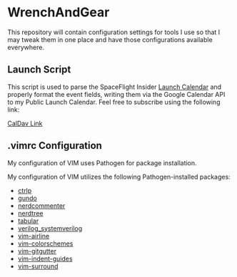 # WrenchAndGear
This repository will contain configuration settings for tools I use so that I may tweak them in one place and have those configurations available everywhere.

## Launch Script
This script is used to parse the SpaceFlight Insider [Launch Calendar](http://www.spaceflightinsider.com/launch-schedule/) and 
properly format the event fields, writing them via the Google Calendar API
to my Public Launch Calendar. Feel free to subscribe using the following link:

[CalDav Link](https://calendar.google.com/calendar/ical/8prjuab6hlhna6fq79blg5697c%40group.calendar.google.com/public/basic.ics)

## .vimrc Configuration
My configuration of VIM uses Pathogen for package installation.

My configuration of VIM utilizes the following Pathogen-installed packages:
 * [ctrlp](https://github.com/ctrlpvim/ctrlp.vim)
 * [gundo](https://github.com/vim-scripts/Gundo)
 * [nerdcommenter](https://github.com/scrooloose/nerdcommenter)
 * [nerdtree](https://github.com/scrooloose/nerdtree)
 * [tabular](https://github.com/godlygeek/tabular)
 * [verilog_systemverilog](https://github.com/vhda/verilog_systemverilog.vim)
 * [vim-airline](https://github.com/bling/vim-airline)
 * [vim-colorschemes](https://github.com/flazz/vim-colorschemes)
 * [vim-gitgutter](https://github.com/airblade/vim-gitgutter)
 * [vim-indent-guides](https://github.com/nathanaelkane/vim-indent-guides)
 * [vim-surround](https://github.com/tpope/vim-surround)
